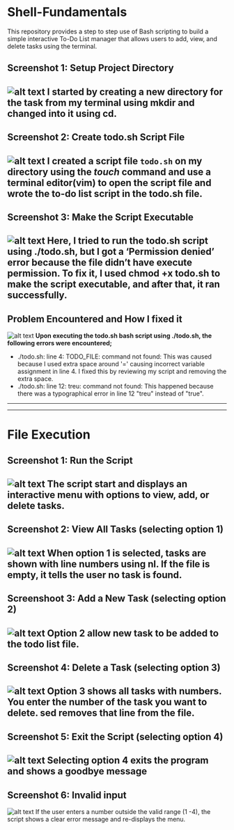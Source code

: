 # Shell-Fundamentals
This repository provides a step to step use of Bash scripting to build a simple interactive To-Do List manager that allows users to add, view, and delete tasks using the terminal.

## Screenshot 1: Setup Project Directory
![alt text](<Screenshot (264).png>)
I started by creating a new directory for the task from my terminal using mkdir and changed into it using cd.
---
## Screenshot 2: Create todo.sh Script File
![alt text](<Screenshot (265).png>)
I created a script file `todo.sh` on my directory using the *touch* command and use a terminal editor(vim) to open the script file and wrote the to-do list script in the todo.sh file.
---
## Screenshot 3: Make the Script Executable
![alt text](<Screenshot (266).png>)
Here, I tried to run the todo.sh script using ./todo.sh, but I got a ‘Permission denied’ error because the file didn’t have execute permission. To fix it, I used chmod +x todo.sh to make the script executable, and after that, it ran successfully.
---
## Problem Encountered and How I fixed it
![alt text](<Screenshot (269).png>)
**Upon executing the todo.sh bash script using ./todo.sh, the following errors were encountered;**
- ./todo.sh: line 4: TODO_FILE: command not found: This was caused because I used extra space around '=' causing incorrect variable assignment in line 4. I fixed this by reviewing my script and removing the extra space.
- ./todo.sh: line 12: treu: command not found: This happened because there was a typographical error in line 12 "treu" instead of "true".
---
---
# File Execution
## Screenshot 1: Run the Script
![alt text](<Screenshot (271).png>)
The script start and displays an interactive menu with options to view, add, or delete tasks.
---
## Screenshot 2: View All Tasks (selecting option 1)
![alt text](<Screenshot (272).png>)
When option 1 is selected, tasks are shown with line numbers using nl. If the file is empty, it tells the user no task is found.
---
## Screenshoot 3: Add a New Task (selecting option 2)
![alt text](<Screenshot (273).png>)
Option 2 allow new task to be added to the todo list file.
---
## Screenshot 4: Delete a Task (selecting option 3)
![alt text](<Screenshot (276).png>)
Option 3 shows all tasks with numbers. You enter the number of the task you want to delete. sed removes that line from the file.
---
## Screenshot 5: Exit the Script (selecting option 4)
![alt text](<Screenshot (277).png>)
Selecting option 4 exits the program and shows a goodbye message
---
## Screenshot 6: Invalid input 
![alt text](<Screenshot (279).png>)
If the user enters a number outside the valid range (1 -4), the script shows a clear error message and re-displays the menu.
